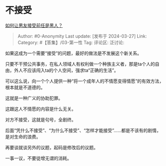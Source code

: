 # 不接受
[如何让男友接受前任是黑人？](https://www.zhihu.com/question/644714030/answer/3444470182)

> Author: #0-Anonymity
> Last update: [发布于 2024-03-27]
> Link:
> Category: #【答集】/03-第一性 
> Tag: 
> 评论区:
> 泛讨论:

如果这成为一个需要“接受”的问题，最好的做法是不发展这个新关系。

只要不干预公共事务，在私人领域人有权利做一个种族主义者，那是ta个人的自由，外人不应该闯入ta的个人空间，强求ta“正确的生活”。

可以这么说，向一个个人提供一种“将一个成年人的不情愿变得情愿”的有效方法，根本就是不道德的。

这就是一种广义的协助犯罪。

这跟这人不情愿的内容是什么无关。

对方不接受，这就是句号，全剧终。

后面“凭什么不接受”、“为什么不接受”、“怎样才能接受”……都是不该有的剧情，是对生命的浪费。

再要谈就谈另外的议题，起码是修改后的议题。

一事一议，不要徒增无谓的消耗。
